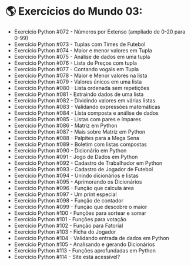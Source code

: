 # 🌎 Exercícios do Mundo 03:
- Exercício Python #072 - Números por Extenso (ampliado de 0-20 para 0-99)
- Exercício Python #073 - Tuplas com Times de Futebol
- Exercício Python #074 - Maior e menor valores em Tupla
- Exercício Python #075 - Análise de dados em uma tupla
- Exercício Python #076 - Lista de Preços com tupla
- Exercício Python #077 - Contando vogais em Tupla
- Exercício Python #078 - Maior e Menor valores na lista
- Exercício Python #079 - Valores únicos em uma lista
- Exercício Python #080 - Lista ordenada sem repetições
- Exercício Python #081 - Extraindo dados de uma lista
- Exercício Python #082 - Dividindo valores em várias listas
- Exercício Python #083 - Validando expressões matemáticas
- Exercício Python #084 - Lista composta e análise de dados
- Exercício Python #085 - Listas com pares e ímpares
- Exercício Python #086 - Matriz em Python
- Exercício Python #087 - Mais sobre Matriz em Python
- Exercício Python #088 - Palpites para a Mega Sena
- Exercício Python #089 - Boletim com listas compostas
- Exercício Python #090 - Dicionário em Python
- Exercício Python #091 - Jogo de Dados em Python
- Exercício Python #092 - Cadastro de Trabalhador em Python
- Exercício Python #093 - Cadastro de Jogador de Futebol
- Exercício Python #094 - Unindo dicionários e listas
- Exercício Python #095 - Aprimorando os Dicionários
- Exercício Python #096 - Função que calcula área
- Exercício Python #097 - Um print especial
- Exercício Python #098 - Função de contador
- Exercício Python #099 - Função que descobre o maior
- Exercício Python #100 - Funções para sortear e somar
- Exercício Python #101 - Funções para votação
- Exercício Python #102 - Função para Fatorial
- Exercício Python #103 - Ficha do Jogador
- Exercício Python #104 - Validando entrada de dados em Python
- Exercício Python #105 - Analisando e gerando Dicionários
- Exercício Python #113 - Funções aprofundadas em Python
- Exercício Python #114 - Site está acessível?
